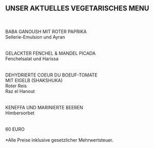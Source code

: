 ## UNSER AKTUELLES VEGETARISCHES MENU
<br>
<br>
BABA GANOUSH MIT ROTER PAPRIKA<br>
Sellerie-Emulsion und Ayran<br>
<br>
<br>
GELACKTER FENCHEL & MANDEL PICADA<br>
Fenchelsalat und Harissa<br>
<br>
 <br>
DEHYDRIERTE COEUR DU BOEUF-TOMATE<br>
MIT EIGELB (SHAKSHUKA)<br>
Roter Reis<br>
Raz el Hanout<br>
<br>
 <br>
KENEFFA UND MARINIERTE BEEREN<br>
Himbersorbet<br>
<br>
<br>
60 EURO
<br/>
<br>
*Alle Preise inklusive gesetzlicher Mehrwertsteuer.
